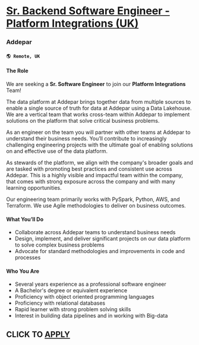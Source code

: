 # [Sr. Backend Software Engineer - Platform Integrations (UK)](https://www.remotewlb.com/apply/sr-backend-software-engineer-platform-integrations-uk)  
### Addepar  
#### `🌎 Remote, UK`  

#### **The Role**

We are seeking a **Sr. Software Engineer** to join our **Platform Integrations** Team!

The data platform at Addepar brings together data from multiple sources to enable a single source of truth for data at Addepar using a Data Lakehouse. We are a vertical team that works cross-team within Addepar to implement solutions on the platform that solve critical business problems.

As an engineer on the team you will partner with other teams at Addepar to understand their business needs. You’ll contribute to increasingly challenging engineering projects with the ultimate goal of enabling solutions on and effective use of the data platform.

As stewards of the platform, we align with the company's broader goals and are tasked with promoting best practices and consistent use across Addepar. This is a highly visible and impactful team within the company, that comes with strong exposure across the company and with many learning opportunities.

Our engineering team primarily works with PySpark, Python, AWS, and Terraform. We use Agile methodologies to deliver on business outcomes.

#### **What You’ll Do**

  * Collaborate across Addepar teams to understand business needs
  * Design, implement, and deliver significant projects on our data platform to solve complex business problems
  * Advocate for standard methodologies and improvements in code and processes

#### **Who You Are**

  * Several years experience as a professional software engineer
  * A Bachelor's degree or equivalent experience
  * Proficiency with object oriented programming languages
  * Proficiency with relational databases
  * Rapid learner with strong problem solving skills
  * Interest in building data pipelines and in working with Big-data

  
## CLICK TO [APPLY](https://www.remotewlb.com/apply/sr-backend-software-engineer-platform-integrations-uk)

